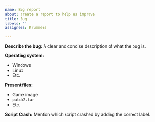 ```yaml
---
name: Bug report
about: Create a report to help us improve
title: Bug
labels: ''
assignees: Krummers

---
```


**Describe the bug:**
A clear and concise description of what the bug is.

**Operating system:**
 - Windows
 - Linux
 - Etc.

**Present files:**
- Game image
- `patch2.tar`
- Etc.

**Script Crash:**
Mention which script crashed by adding the correct label.
